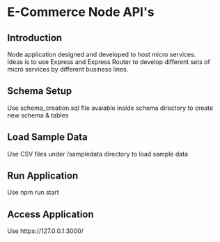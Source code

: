# E-Commerce Node API's
<h2>Introduction </h2>
Node application designed and developed to host micro services. 
<br/>
Ideas is to use Express and Express Router to develop different sets of micro services by different business lines. 

<h2>Schema Setup</h2>
Use schema_creation.sql file avaiable inside schema directory to create new schema & tables

<h2>Load Sample Data</h2>
Use CSV files under /sampledata directory to load sample data 

<h2>Run Application </h2>
Use npm run start

 <h2>Access Application </h2>
Use https://127.0.0.1:3000/
